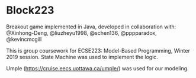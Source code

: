 # Block223
Breakout game implemented in Java, developed in collaboration with: @Xinhong-Deng, @liuzheyu1998, @schen136, @pppparadox, @kevincmcgill

This is group coursework for ECSE223: Model-Based Programming, Winter 2019 session. State Machine was used to implement the logic.

Umple (https://cruise.eecs.uottawa.ca/umple/) was used for our modeling.

